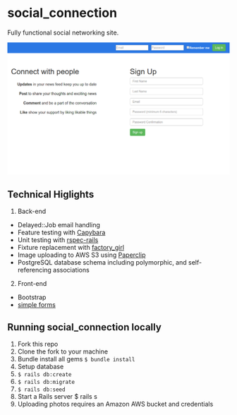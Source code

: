 
# social_connection

Fully functional social networking site. 

![screenshot of the social connection home page](https://github.com/anthonyfuentes/social_connection/blob/master/social-connection.png)

## Technical Higlights
1. Back-end
  * Delayed::Job email handling
  * Feature testing with [Capybara](https://github.com/teamcapybara/capybara)
  * Unit testing with [rspec-rails](https://github.com/rspec/rspec-rails)
  * Fixture replacement with [factory_girl](https://github.com/thoughtbot/factory_girl)
  * Image uploading to AWS S3 using [Paperclip](https://github.com/thoughtbot/paperclip)
  * PostgreSQL database schema including polymorphic, and self-referencing associations
2. Front-end
  * Bootstrap
  * [simple forms](https://github.com/plataformatec/simple_form)

## Running social_connection locally
1. Fork this repo
2. Clone the fork to your machine
3. Bundle install all gems `$ bundle install`
4. Setup database
  1. `$ rails db:create`
  2. `$ rails db:migrate`
  3. `$ rails db:seed`
5. Start a Rails server $ rails s
6. Uploading photos requires an Amazon AWS bucket and credentials
